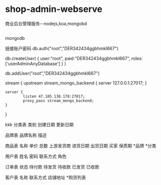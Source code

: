 # shop-admin-webserve
商业后台管理服务--nodejs,koa,mongobd

##
mongodb

链接账户密码
db.auth("root","DER342434ggbhmkl667")

db.createUser(
     {
       user:"root",
       pwd:"DER342434ggbhmkl667",
       roles:['userAdminAnyDatabase']
     }
)

db.addUser("root","DER342434ggbhmkl667")

stream {
    upstream stream_mongo_backend {
            server 127.0.0.1:27017;
    }

    server {
            listen 47.105.138.178:27017;
            proxy_pass stream_mongo_backend;
    }
}

kkk
分类表
类别
创建日期
更新日期


品牌表
品牌名称
描述


商品表
名称
单价
总数
上游发货商
进货日期
出货日期
买家
保质期
*品牌
*分类


用户表
姓名
密码
联系方式
角色

订单表
状态 待付款 待发货 待收款 已发货 已收款 



客户表
名称
联系方式
店铺地址
*购货列表